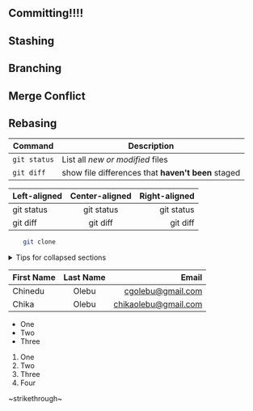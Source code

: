 ## Committing!!!!

## Stashing

## Branching

## Merge Conflict

## Rebasing

| Command | Description |
| --- | --- |
| `git status` | List all *new or modified* files |
| `git diff` | show file differences that **haven't been** staged |

| Left-aligned | Center-aligned | Right-aligned |
| :---| :---: | ---: |
| git status | git status | git status |
| git diff | git diff | git diff |

```sh
    git clone
```
<details>
  <summary>
    Tips for collapsed sections
  </summary>
  
  ```py
    print ("hello world")
  ```
```mermaid
  graph TD;
  A --> B;
  A --> C;
  B --> D;
  C --> D;
```
</details>

| First Name | Last Name | Email |
| :---------- | :---------: | ------: |
| Chinedu | Olebu | cgolebu@gmail.com |
| Chika | Olebu | chikaolebu@gmail.com |

- One
- Two
- Three

1. One
1. Two
1. Three
1. Four

~strikethrough~


